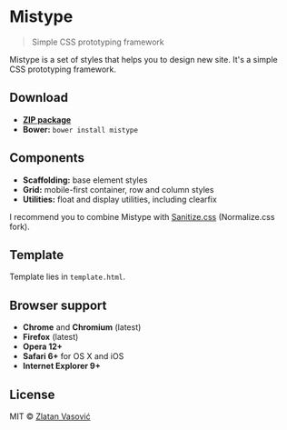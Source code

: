 # Mistype

> Simple CSS prototyping framework

Mistype is a set of styles that helps you to design new site. It's a simple
CSS prototyping framework.

## Download

- [**ZIP package**](https://github.com/ZDroid/sanitize.css/archive/master.zip)
- **Bower:** `bower install mistype`

## Components

- **Scaffolding:** base element styles
- **Grid:** mobile-first container, row and column styles
- **Utilities:** float and display utilities, including clearfix

I recommend you to combine Mistype with
[Sanitize.css](https://github.com/necolas/normalize.css) (Normalize.css fork).

## Template

Template lies in `template.html`.

## Browser support

- **Chrome** and **Chromium** (latest)
- **Firefox** (latest)
- **Opera 12+**
- **Safari 6+** for OS X and iOS
- **Internet Explorer 9+**

## License

MIT &copy; [Zlatan Vasović](https://github.com/ZDroid)
